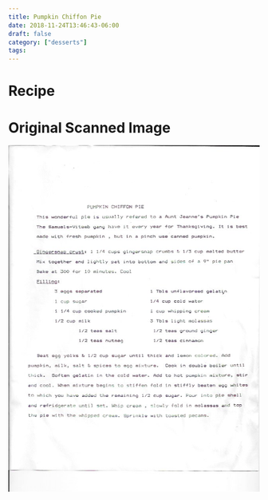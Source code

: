 ```yaml
---
title: Pumpkin Chiffon Pie
date: 2018-11-24T13:46:43-06:00
draft: false
category: ["desserts"]
tags:
---
```


# Recipe

# Original Scanned Image

![](/desserts/pumpkin-chiffon-pie.png)